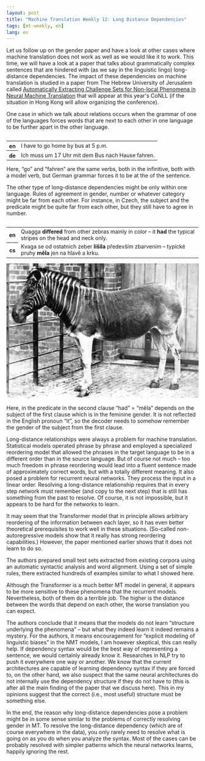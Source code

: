 ```yaml
---
layout: post
title: "Machine Translation Weekly 12: Long Distance Dependencies"
tags: [mt-weekly, en]
lang: en
---
```


Let us follow up on the gender paper and have a look at other cases where
machine translation does not work as well as we would like it to work. This
time, we will have a look at a paper that talks about grammatically complex
sentences that are hindered with (as we say in the linguistic lingo)
long-distance dependencies. The impact of these dependencies on machine
translation is studied in a paper from The Hebrew University of Jerusalem
called [Automatically Extracting Challenge Sets for Non-local Phenomena in
Neural Machine Translation](https://arxiv.org/abs/1909.06814v4) that will
appear at this year's CoNLL (if the situation in Hong Kong will allow
organizing the conference).

One case in which we talk about relations occurs when the grammar of one of the
languages forces words that are next to each other in one language to be
further apart in the other language.

<table align="left" width="100%">
<tr><th>en</th><td>I have to go home by bus at 5 p.m.</td></tr>
<tr><th>de</th><td>Ich muss um 17 Uhr mit dem Bus nach Hause fahren.</td></tr>
</table>

Here, “go” and “fahren” are the same verbs, both in the infinitive, both with a
model verb, but German grammar forces it to be at the of the sentence.

The other type of long-distance dependencies might be only within one language.
Rules of agreement in gender, number or whatever category might be far from
each other. For instance, in Czech, the subject and the predicate might be
quite far from each other, but they still have to agree in number.

<table align="left">

<tr><th>en</th><td>Quagga <b>differed</b> from other zebras mainly in color –
it <b>had</b> the typical stripes on the head and neck only.</td></tr>

<tr><th>cs</th><td>Kvaga se od ostatních zeber <b>lišila</b> především
zbarvením – typické pruhy <b>měla</b> jen na hlavě a krku.</td></tr>

</table>

![Quagga](/assets/quagga.jpg)

Here, in the predicate in the second clause “had” = “měla” depends on the
subject of the first clause which is in the feminine gender. It is not
reflected in the English pronoun “it”, so the decoder needs to somehow remember
the gender of the subject from the first clause.

Long-distance relationships were always a problem for machine translation.
Statistical models operated phrase by phrase and employed a specialized
reordering model that allowed the phrases in the target language to be in a
different order than in the source language. But of course not much – too much
freedom in phrase reordering would lead into a fluent sentence made of
approximately correct words, but with a totally different meaning. It also
posed a problem for recurrent neural networks. They process the input in a
linear order. Resolving a long-distance relationship requires that in every
step network must remember (and copy to the next step) that is still has
something from the past to resolve. Of course, it is not impossible, but it
appears to be hard for the networks to learn.

It may seem that the Transformer model that in principle allows arbitrary
reordering of the information between each layer, so it has even better
theoretical prerequisites to work well in these situations. (So-called
non-autoregressive models show that it really has strong reordering
capabilities.) However, the paper mentioned earlier shows that it does not
learn to do so.

The authors prepared small test sets extracted from existing corpora using an
automatic syntactic analysis and word alignment. Using a set of simple rules,
there extracted hundreds of examples similar to what I showed here.

Although the Transformer is a much better MT model in general, it appears to be
more sensitive to these phenomena that the recurrent models. Nevertheless, both
of them do a terrible job. The higher is the distance between the words that
depend on each other, the worse translation you can expect.

The authors conclude that it means that the models do not learn “structure
underlying the phenomena” – but what they indeed learn it indeed remains a
mystery. For the authors, it means encouragement for “explicit modeling of
linguistic biases” in the NMT models, I am however skeptical, this can really
help. If dependency syntax would be the best way of representing a sentence, we
would certainly already know it. Researches in NLP try to push it everywhere
one way or another. We know that the current architectures are capable of
learning dependency syntax if they are forced to, on the other hand, we also
suspect that the same neural architectures do not internally use the dependency
structure if they do not have to (this is after all the main finding of the
paper that we discuss here). This in my opinions suggest that the correct
(i.e., most useful) structure must be something else.

In the end, the reason why long-distance dependencies pose a problem might be
in some sense similar to the problems of correctly resolving gender in MT. To
resolve the long-distance dependency (which are of course everywhere in the
data), you only rarely need to resolve what is going on as you do when you
analyze the syntax. Most of the cases can be probably resolved with simpler
patterns which the neural networks learns, happily ignoring the rest.
